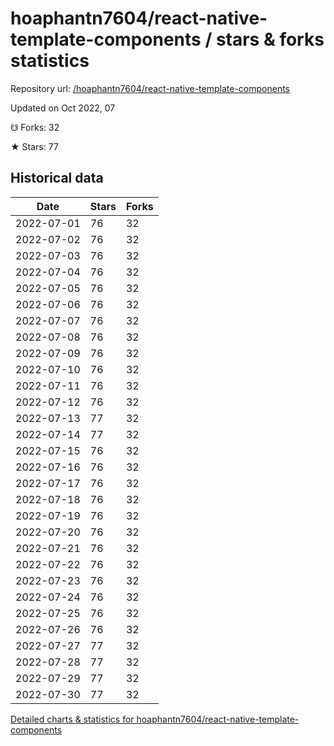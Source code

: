 # hoaphantn7604/react-native-template-components / stars & forks statistics

Repository url: [/hoaphantn7604/react-native-template-components](https://github.com/hoaphantn7604/react-native-template-components)

Updated on Oct 2022, 07

☋ Forks: 32

★ Stars: 77

## Historical data
| Date | Stars | Forks |
|------|-------|-------|
| 2022-07-01 | 76 | 32 | 
| 2022-07-02 | 76 | 32 | 
| 2022-07-03 | 76 | 32 | 
| 2022-07-04 | 76 | 32 | 
| 2022-07-05 | 76 | 32 | 
| 2022-07-06 | 76 | 32 | 
| 2022-07-07 | 76 | 32 | 
| 2022-07-08 | 76 | 32 | 
| 2022-07-09 | 76 | 32 | 
| 2022-07-10 | 76 | 32 | 
| 2022-07-11 | 76 | 32 | 
| 2022-07-12 | 76 | 32 | 
| 2022-07-13 | 77 | 32 | 
| 2022-07-14 | 77 | 32 | 
| 2022-07-15 | 76 | 32 | 
| 2022-07-16 | 76 | 32 | 
| 2022-07-17 | 76 | 32 | 
| 2022-07-18 | 76 | 32 | 
| 2022-07-19 | 76 | 32 | 
| 2022-07-20 | 76 | 32 | 
| 2022-07-21 | 76 | 32 | 
| 2022-07-22 | 76 | 32 | 
| 2022-07-23 | 76 | 32 | 
| 2022-07-24 | 76 | 32 | 
| 2022-07-25 | 76 | 32 | 
| 2022-07-26 | 76 | 32 | 
| 2022-07-27 | 77 | 32 | 
| 2022-07-28 | 77 | 32 | 
| 2022-07-29 | 77 | 32 | 
| 2022-07-30 | 77 | 32 | 


[Detailed charts & statistics for hoaphantn7604/react-native-template-components](https://reviewgithub.com/rep/hoaphantn7604/react-native-template-components)
